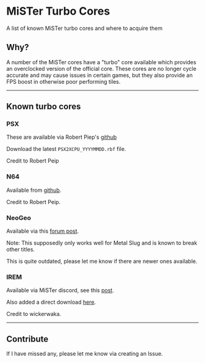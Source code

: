 # MiSTer Turbo Cores

A list of known MiSTer turbo cores and where to acquire them

## Why?

A number of the MiSTer cores have a "turbo" core available which provides an overclocked version of the official core.
These cores are no longer cycle accurate and may cause issues in certain games, but they also provide an FPS boost in otherwise poor performing tiles.

---

## Known turbo cores

### PSX

These are available via Robert Piep's [github](https://github.com/RobertPeip/PSX_MiSTer/tree/main/releases)

Download the latest `PSX2XCPU_YYYYMMDD.rbf` file.

Credit to Robert Peip

### N64

Available from [github](https://github.com/MiSTer-devel/N64_MiSTer/tree/main/releases_turbo).

Credit to Robert Peip.

### NeoGeo

Available via this [forum post](https://misterfpga.org/viewtopic.php?p=59591#p59591).

Note: This supposedly only works well for Metal Slug and is known to break other titles.

This is quite outdated, please let me know if there are newer ones available.

### IREM

Available via MiSTer discord, see this [post](https://discord.com/channels/647909397477195803/1089922738682089554/1108604187945730049).

Also added a direct download [here](https://raw.githubusercontent.com/s-taylor/mister_turbo_cores/master/files/TURBO_IremM92.rbf).

Credit to wickerwaka.

---

## Contribute

If I have missed any, please let me know via creating an Issue.


